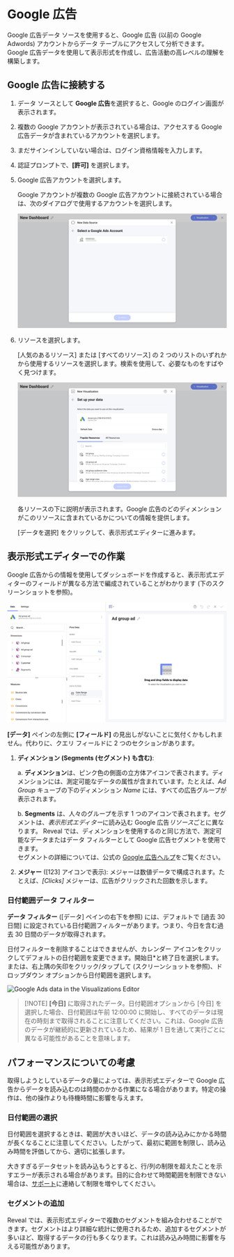 # Google 広告

Google 広告データ ソースを使用すると、Google 広告 (以前の Google Adwords) アカウントからデータ テーブルにアクセスして分析できます。Google 広告データを使用して表示形式を作成し、広告活動の高レベルの理解を構築します。
## Google 広告に接続する

1. データ ソースとして **Google 広告**を選択すると、Google のログイン画面が表示されます。

2. 複数の Google アカウントが表示されている場合は、アクセスする Google 広告データが含まれているアカウントを選択します。 
3. まだサインインしていない場合は、ログイン資格情報を入力します。 

4. 認証プロンプトで、**[許可]** を選択します。

5. Google 広告アカウントを選択します。  

    Google アカウントが複数の Google 広告アカウントに接続されている場合は、次のダイアログで使用するアカウントを選択します。

    <img src="images/choose-google-ads-account.png" alt="A dialog where you need to choose your Google Ads account" class="responsive-img">

6. リソースを選択します。

    [人気のあるリソース] または [すべてのリソース] の 2 つのリストのいずれかから使用するリソースを選択します。検索を使用して、必要なものをすばやく見つけます。

    <img src="images/google-ads-resources.png" alt="Set up your resource menu" class="responsive-img"> 

   各リソースの下に説明が表示されます。Google 広告のどのディメンションがこのリソースに含まれているかについての情報を提供します。 

   [データを選択] をクリックして、表示形式エディターに進みます。

## 表示形式エディターでの作業 

Google 広告からの情報を使用してダッシュボードを作成すると、表示形式エディターのフィールドが異なる方法で編成されていることがわかります (下のスクリーンショットを参照)。

<img src="images/google-ads-visualizations-editor.png" alt="Google Ads data in the Visualizations Editor" class="responsive-img">

**[データ]** ペインの左側に **[フィールド]** の見出しがないことに気付くかもしれません。代わりに、クエリ フィールドに 2 つのセクションがあります。

1. **ディメンション (Segments (セグメント) も含む)**: 

    a. **ディメンション**は、ピンク色の側面の立方体アイコンで表されます。ディメンションには、測定可能なデータの属性が含まれています。たとえば、*Ad Group* キューブの下のディメンション *Name* には、すべての広告グループが表示されます。 

    b. **Segments** は、人々のグループを示す 1 つのアイコンで表されます。セグメントは、*表示形式エディター*に読み込む Google 広告*リソース*ごとに異なります。 
    Reveal では、ディメンションを使用するのと同じ方法で、測定可能なデータまたはデータ フィルターとして Google 広告セグメントを使用できます。  
    セグメントの詳細については、公式の [Google 広告ヘルプ](https://support.google.com/google-ads/answer/2454072?hl=ja#zippy=)をご覧ください。 


2. **メジャー** ([123] アイコンで表示): メジャーは数値データで構成されます。たとえば、*[Clicks]* メジャーは、広告がクリックされた回数を示します。

### 日付範囲データ フィルター

**データ フィルター** ([データ] ペインの右下を参照) には、デフォルトで [過去 30 日間] に設定されている日付範囲フィルターがあります。つまり、今日を含む過去 30 日間のデータが取得されます。

日付フィルターを削除することはできませんが、カレンダー アイコンをクリックしてデフォルトの日付範囲を変更できます。開始日*と終了日を選択します。または、右上隅の矢印をクリック/タップして (スクリーンショットを参照)、ドロップダウン オプションから日付範囲を選択します。

<img src="images/google-ads-date-range-filter
.png" alt="Google Ads data in the Visualizations Editor" class="responsive-img">

> [!NOTE] **[今日]** に取得されたデータ。日付範囲オプションから [今日] を選択した場合、日付範囲は午前 12:00:00 に開始し、すべてのデータは現在の時刻まで取得されることに注意してください。これは、Google 広告のデータが継続的に更新されているため、結果が 1 日を通して実行ごとに異なる可能性があることを意味します。  

## パフォーマンスについての考慮

取得しようとしているデータの量によっては、表示形式エディターで Google 広告からデータを読み込むのは時間のかかる作業になる場合があります。特定の操作は、他の操作よりも待機時間に影響を与えます。

### 日付範囲の選択

日付範囲を選択するときは、範囲が大きいほど、データの読み込みにかかる時間が長くなることに注意してください。したがって、最初に範囲を制限し、読み込み時間を評価してから、適切に拡張します。 

大きすぎるデータセットを読み込もうとすると、行/列の制限を超えたことを示すエラーが表示される場合があります。目的に合わせて時間範囲を制限できない場合は、[サポート](https://www.infragistics.com/my-account/submit-support-request/reveal)に連絡して制限を増やしてください。 

### セグメントの追加

Reveal では、表示形式エディターで複数のセグメントを組み合わせることができます。セグメントはより詳細な統計に使用されるため、追加するセグメントが多いほど、取得するデータの行も多くなります。これは読み込み時間に影響を与える可能性があります。 
